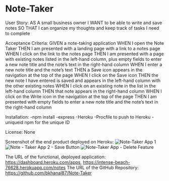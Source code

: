 # Note-Taker

User Story:
AS A small business owner
I WANT to be able to write and save notes
SO THAT I can organize my thoughts and keep track of tasks I need to complete

Acceptance Criteria:
GIVEN a note-taking application
WHEN I open the Note Taker
THEN I am presented with a landing page with a link to a notes page
WHEN I click on the link to the notes page
THEN I am presented with a page with existing notes listed in the left-hand column, plus empty fields to enter a new note title and the note’s text in the right-hand column
WHEN I enter a new note title and the note’s text
THEN a Save icon appears in the navigation at the top of the page
WHEN I click on the Save icon
THEN the new note I have entered is saved and appears in the left-hand column with the other existing notes
WHEN I click on an existing note in the list in the left-hand column
THEN that note appears in the right-hand column
WHEN I click on the Write icon in the navigation at the top of the page
THEN I am presented with empty fields to enter a new note title and the note’s text in the right-hand column

Installation:
-npm install
-express
-Heroku 
-Procfile to push to Heroku
-uniqueid npm for the unique ID

License:
None

Screenshot of the end product deployed on Heroku:
![Note-Taker App 1](https://user-images.githubusercontent.com/87610840/136799976-1558370d-2bf3-411a-ba31-fd2b58eb6f9a.JPG)
![Note - Taker App 2 - Save Button](https://user-images.githubusercontent.com/87610840/136800003-6fb35157-bb35-4283-9e22-2dbb8a0b2b96.JPG)
![Note-Taker App - Delete Feature](https://user-images.githubusercontent.com/87610840/136800029-162cb2c4-e192-4839-b99b-1a34fb066ce5.JPG)

The URL of the functional, deployed application: https://dashboard.heroku.com/apps, https://intense-beach-76628.herokuapp.com/notes
The URL of the GitHub Repository: https://github.com/bkhanal87/Note-Taker

